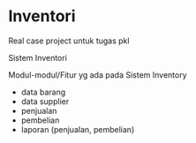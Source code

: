 # Inventori
Real case project untuk tugas pkl

Sistem Inventori

Modul-modul/Fitur yg ada pada Sistem Inventory
- data barang
- data supplier
- penjualan
- pembelian
- laporan (penjualan, pembelian)
